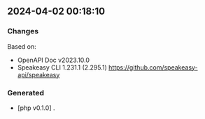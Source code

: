 

## 2024-04-02 00:18:10
### Changes
Based on:
- OpenAPI Doc v2023.10.0 
- Speakeasy CLI 1.231.1 (2.295.1) https://github.com/speakeasy-api/speakeasy
### Generated
- [php v0.1.0] .